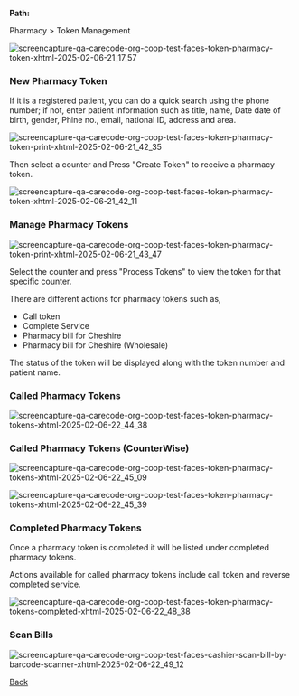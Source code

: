 **Path:**

Pharmacy > Token Management 

![screencapture-qa-carecode-org-coop-test-faces-token-pharmacy-token-xhtml-2025-02-06-21_17_57](https://github.com/user-attachments/assets/a54e082e-fd73-40df-a754-47d389a6c085)


### New Pharmacy Token

If it is a registered patient, you can do a quick search using the phone number; if not, enter patient information such as title, name, Date date of birth, gender, Phine no., email, national ID, address and area.

![screencapture-qa-carecode-org-coop-test-faces-token-pharmacy-token-print-xhtml-2025-02-06-21_42_35](https://github.com/user-attachments/assets/a9ddfc98-d17d-41e2-bcab-307c463010c0)


Then select a counter and Press "Create Token" to receive a pharmacy token.

![screencapture-qa-carecode-org-coop-test-faces-token-pharmacy-token-xhtml-2025-02-06-21_42_11](https://github.com/user-attachments/assets/393a0c78-f72d-48a4-b62d-0c788c030c0d)




### Manage Pharmacy Tokens

![screencapture-qa-carecode-org-coop-test-faces-token-pharmacy-token-print-xhtml-2025-02-06-21_43_47](https://github.com/user-attachments/assets/3c1f0354-c755-42df-b688-b5507f3adced)

Select the counter and press "Process Tokens" to view the token for that specific counter.

There are different actions for pharmacy tokens such as,
* Call token
* Complete Service 
* Pharmacy bill for Cheshire
* Pharmacy bill for Cheshire (Wholesale)

The status of the token will be displayed along with the token number and patient name.

### Called Pharmacy Tokens 

![screencapture-qa-carecode-org-coop-test-faces-token-pharmacy-tokens-xhtml-2025-02-06-22_44_38](https://github.com/user-attachments/assets/4289f66c-a839-49fd-912c-3fa2112924db)

### Called Pharmacy Tokens (CounterWise)

![screencapture-qa-carecode-org-coop-test-faces-token-pharmacy-tokens-xhtml-2025-02-06-22_45_09](https://github.com/user-attachments/assets/4fa29b37-8655-4e68-8737-751d3cce67d8)

![screencapture-qa-carecode-org-coop-test-faces-token-pharmacy-tokens-xhtml-2025-02-06-22_45_39](https://github.com/user-attachments/assets/27b4be11-34ef-4347-9be6-247a85f89c92)



### Completed Pharmacy Tokens

Once a pharmacy token is completed it will be listed under completed pharmacy tokens.

Actions available for called pharmacy tokens include call token and reverse completed service. 

![screencapture-qa-carecode-org-coop-test-faces-token-pharmacy-tokens-completed-xhtml-2025-02-06-22_48_38](https://github.com/user-attachments/assets/4d852753-adc6-4a2d-83ad-a9916354e2f4)


### Scan Bills

![screencapture-qa-carecode-org-coop-test-faces-cashier-scan-bill-by-barcode-scanner-xhtml-2025-02-06-22_49_12](https://github.com/user-attachments/assets/66b1c082-efa1-4e58-80d8-3f87f881556e)


[Back](https://github.com/hmislk/hmis/wiki/Pharmacy)